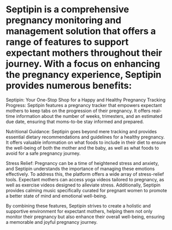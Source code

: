 # Septipin is a comprehensive pregnancy monitoring and management solution that offers a range of features to support expectant mothers throughout their journey. With a focus on enhancing the pregnancy experience, Septipin provides numerous benefits:

Septipin: Your One-Stop Shop for a Happy and Healthy Pregnancy
Tracking Progress: Septipin features a pregnancy tracker that empowers expectant mothers to keep tabs on the progression of their pregnancy. It offers real-time information about the number of weeks, trimesters, and an estimated due date, ensuring that moms-to-be stay informed and prepared.

Nutritional Guidance: Septipin goes beyond mere tracking and provides essential dietary recommendations and guidelines for a healthy pregnancy. It offers valuable information on what foods to include in their diet to ensure the well-being of both the mother and the baby, as well as what foods to avoid for a safe pregnancy journey.

Stress Relief: Pregnancy can be a time of heightened stress and anxiety, and Septipin understands the importance of managing these emotions effectively. To address this, the platform offers a wide array of stress-relief tools. Expectant mothers can access yoga videos tailored to pregnancy, as well as exercise videos designed to alleviate stress. Additionally, Septipin provides calming music specifically curated for pregnant women to promote a better state of mind and emotional well-being.

By combining these features, Septipin strives to create a holistic and supportive environment for expectant mothers, helping them not only monitor their pregnancy but also enhance their overall well-being, ensuring a memorable and joyful pregnancy journey.

